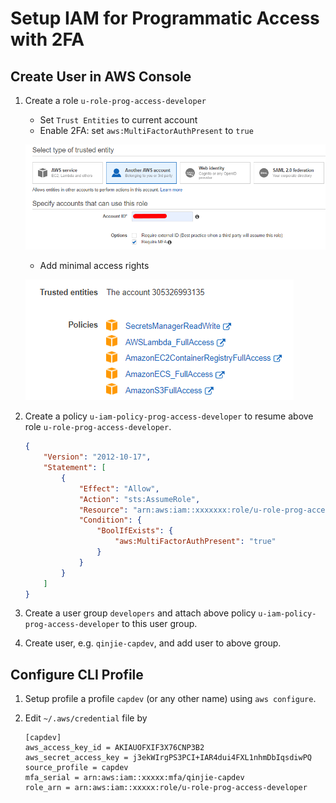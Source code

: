 # Setup IAM for Programmatic Access with 2FA



## Create User in AWS Console



1. Create a role `u-role-prog-access-developer`

   * Set `Trust Entities` to current account
   * Enable 2FA: set `aws:MultiFactorAuthPresent` to `true` 

   ![image-20220110174243124](https://raw.githubusercontent.com/qinjie/picgo-images/main/image-20220110174243124.png)

   * Add minimal access rights

   ![image-20220110174541640](https://raw.githubusercontent.com/qinjie/picgo-images/main/image-20220110174541640.png)

2. Create a policy `u-iam-policy-prog-access-developer` to resume above role `u-role-prog-access-developer`.

   ```json
   {
       "Version": "2012-10-17",
       "Statement": [
           {
               "Effect": "Allow",
               "Action": "sts:AssumeRole",
               "Resource": "arn:aws:iam::xxxxxxx:role/u-role-prog-access-developer",
               "Condition": {
                   "BoolIfExists": {
                       "aws:MultiFactorAuthPresent": "true"
                   }
               }
           }
       ]
   }
   ```

3. Create a user group `developers` and attach above policy `u-iam-policy-prog-access-developer` to this user group.

4. Create user, e.g. `qinjie-capdev`, and add user to above group.

## Configure CLI Profile

1. Setup profile a profile `capdev` (or any other name) using `aws configure`.

2. Edit `~/.aws/credential` file by 

   ```
   [capdev]
   aws_access_key_id = AKIAUOFXIF3X76CNP3B2
   aws_secret_access_key = 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
   source_profile = capdev
   mfa_serial = arn:aws:iam::xxxxx:mfa/qinjie-capdev
   role_arn = arn:aws:iam::xxxxx:role/u-role-prog-access-developer
   ```

   

